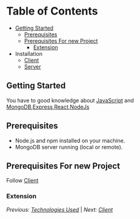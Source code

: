 # Table of Contents

- [Getting Started](#getting-started)
  - [Prerequisites](#prerequisites)
  - [Prerequisites For new Project](prerequisites-for-new-project)
    - [Extension](extenstion)
- Installation
  - [Client](./client.md)
  - [Server](./server.md)

## Getting Started

You have to good knowledge about [JavaScript](./technologiesUsed.md/#javascript) and [MongoDB](./technologiesUsed.md/#mongodb),[Express](./technologiesUsed.md/#express),[React](./technologiesUsed.md/#react),[NodeJs](./technologiesUsed.md/#nodejs)

## Prerequisites

- Node.js and npm installed on your machine.
- MongoDB server running (local or remote).

## Prerequisites For new Project

Follow [Client](./client.md)

### Extension

_Previous: [Technologies Used](./technologiesUsed.md)_ | _Next: [Client](./client.md)_
